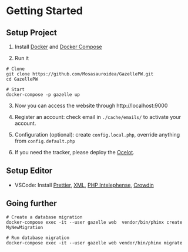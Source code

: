 # Getting Started

## Setup Project

1. Install [Docker](https://docs.docker.com/get-started/) and [Docker Compose](https://docs.docker.com/compose/install/)

2. Run it

```shell
# Clone
git clone https://github.com/Mosasauroidea/GazellePW.git
cd GazellePW

# Start
docker-compose -p gazelle up
```

3. Now you can access the website through http://localhost:9000

4. Register an account: check email in `./cache/emails/` to activate your account.

5. Configuration (optional): create `config.local.php`, override anything from `config.default.php`

6. If you need the tracker, please deploy the [Ocelot](https://github.com/Mosasauroidea/Ocelot).

## Setup Editor

- VSCode: Install [Prettier](https://marketplace.visualstudio.com/items?itemName=esbenp.prettier-vscode), [XML](https://marketplace.visualstudio.com/items?itemName=redhat.vscode-xml), [PHP Intelephense](https://marketplace.visualstudio.com/items?itemName=bmewburn.vscode-intelephense-client), [Crowdin](https://marketplace.visualstudio.com/items?itemName=Crowdin.vscode-crowdin)

## Going further

```shell
# Create a database migration
docker-compose exec -it --user gazelle web  vendor/bin/phinx create MyNewMigration

# Run database migration
docker-compose exec -it --user gazelle web vendor/bin/phinx migrate
```
